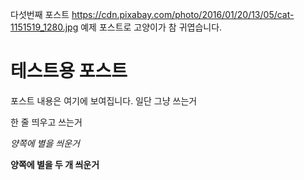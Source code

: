 다섯번째 포스트
https://cdn.pixabay.com/photo/2016/01/20/13/05/cat-1151519_1280.jpg
예제 포스트로 고양이가 참 귀엽습니다.

# 테스트용 포스트

포스트 내용은 여기에 보여집니다.
일단 그냥 쓰는거

한 줄 띄우고 쓰는거

*양쪽에 별을 씌운거*

**양쪽에 별을 두 개 씌운거**

